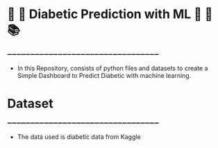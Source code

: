 # 🎈 🎉 Diabetic Prediction with ML 🎊 🎈 📚 

➖➖➖➖➖➖➖➖➖➖➖➖➖➖➖➖➖➖➖➖➖➖➖➖➖➖➖➖➖➖➖➖➖  

- In this Repository, consists of python files and datasets to create a Simple Dashboard to Predict Diabetic with machine learning.

# Dataset
➖➖➖➖➖➖➖➖➖➖➖➖➖➖➖➖➖➖➖➖➖➖➖➖➖➖➖➖➖➖➖➖➖  
- The data used is diabetic data from Kaggle
